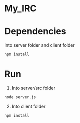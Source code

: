 # My_IRC

# Dependencies
Into server folder and client folder
```
npm install
```

# Run
1. Into server/src folder    
```
node server.js
```
2. Into client folder    
```
npm install
```
